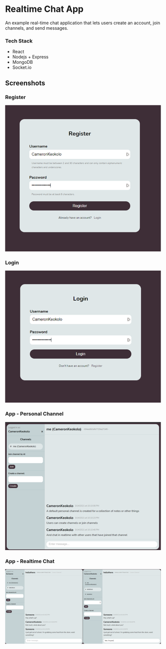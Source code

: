 # Realtime Chat App
An example real-time chat application that lets users create an account, join channels, and send messages.

### Tech Stack
* React
* Nodejs + Express
* MongoDB
* Socket.io

## Screenshots

### Register
![Register Page](./screenshots/Register.png)

### Login
![Login Page](./screenshots/Login.png)

### App - Personal Channel
![Personal Channel](./screenshots/PersonalChannel.png)

### App - Realtime Chat
![Realtime Chat](./screenshots/RealtimeChat.png)